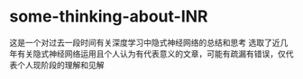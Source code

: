 # some-thinking-about-INR
这是一个对过去一段时间有关深度学习中隐式神经网络的总结和思考
选取了近几年有关隐式神经网络运用且个人认为有代表意义的文章，可能有疏漏有错误，仅代表个人现阶段的理解和见解
